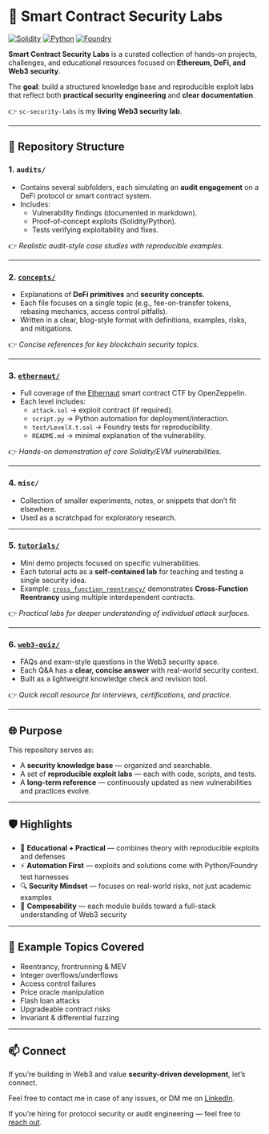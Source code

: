 # 🔐 Smart Contract Security Labs

[![Solidity](https://img.shields.io/badge/Solidity-0.8.x-blue.svg)]()
[![Python](https://img.shields.io/badge/Python-3.13-yellow.svg)]()
[![Foundry](https://img.shields.io/badge/Foundry-Forge-green.svg)]()

**Smart Contract Security Labs** is a curated collection of hands-on projects, challenges, and educational resources focused on **Ethereum, DeFi, and Web3 security**.  

The **goal**: build a structured knowledge base and reproducible exploit labs that reflect both **practical security engineering** and **clear documentation**.  

👉 `sc-security-labs` is my **living Web3 security lab**.  

---
## 📂 Repository Structure
### 1. `audits/`
- Contains several subfolders, each simulating an **audit engagement** on a DeFi protocol or smart contract system.  
- Includes:
  - Vulnerability findings (documented in markdown).  
  - Proof-of-concept exploits (Solidity/Python).  
  - Tests verifying exploitability and fixes.  

👉 *Realistic audit-style case studies with reproducible examples.*  

---
### 2. [`concepts/`](./concepts/)
- Explanations of **DeFi primitives** and **security concepts**.  
- Each file focuses on a single topic (e.g., fee-on-transfer tokens, rebasing mechanics, access control pitfalls).  
- Written in a clear, blog-style format with definitions, examples, risks, and mitigations.  

👉 *Concise references for key blockchain security topics.*  

---
### 3. [`ethernaut/`](./ethernaut/)
- Full coverage of the [Ethernaut](https://ethernaut.openzeppelin.com/) smart contract CTF by OpenZeppelin.  
- Each level includes:
  - `attack.sol` → exploit contract (if required).  
  - `script.py` → Python automation for deployment/interaction.  
  - `test/LevelX.t.sol` → Foundry tests for reproducibility.  
  - `README.md` → minimal explanation of the vulnerability.  

👉 *Hands-on demonstration of core Solidity/EVM vulnerabilities.*  

---
### 4. `misc/`
- Collection of smaller experiments, notes, or snippets that don’t fit elsewhere.  
- Used as a scratchpad for exploratory research.  

---
### 5. [`tutorials/`](./tutorials/)
- Mini demo projects focused on specific vulnerabilities.  
- Each tutorial acts as a **self-contained lab** for teaching and testing a single security idea.  
- Example: [`cross_function_reentrancy/`](./tutorials/cross_function_reentrancy/) demonstrates **Cross-Function Reentrancy** using multiple interdependent contracts.  

👉 *Practical labs for deeper understanding of individual attack surfaces.*  

---
### 6. [`web3-quiz/`](./web3-quiz/)
- FAQs and exam-style questions in the Web3 security space.  
- Each Q&A has a **clear, concise answer** with real-world security context.  
- Built as a lightweight knowledge check and revision tool.  

👉 *Quick recall resource for interviews, certifications, and practice.*  

---
## 🌐 Purpose
This repository serves as:  
- A **security knowledge base** — organized and searchable.  
- A set of **reproducible exploit labs** — each with code, scripts, and tests.  
- A **long-term reference** — continuously updated as new vulnerabilities and practices evolve.  

---
## 🛡️ Highlights
- 📖 **Educational + Practical** — combines theory with reproducible exploits and defenses  
- ⚡ **Automation First** — exploits and solutions come with Python/Foundry test harnesses  
- 🔍 **Security Mindset** — focuses on real-world risks, not just academic examples  
- 🧩 **Composability** — each module builds toward a full-stack understanding of Web3 security

---
## 📌 Example Topics Covered
- Reentrancy, frontrunning & MEV  
- Integer overflows/underflows  
- Access control failures  
- Price oracle manipulation  
- Flash loan attacks  
- Upgradeable contract risks  
- Invariant & differential fuzzing  

---
## 📫 Connect
If you’re building in Web3 and value **security-driven development**, let’s connect.  

Feel free to contact me in case of any issues, or DM me on [LinkedIn](https://www.linkedin.com/in/yprakash/).  

If you’re hiring for protocol security or audit engineering — feel free to [reach out](mailto:yprakash.518@gmail.com).
